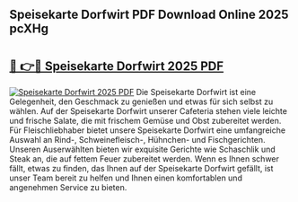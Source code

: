 ## Speisekarte Dorfwirt PDF Download Online 2025 pcXHg

# <h2><a href="http://gc91wo.nevu.top/?p=Speisekarte+Dorfwirt">🔗 👉🔴 Speisekarte Dorfwirt 2025 PDF</a></h2>

[![Speisekarte Dorfwirt 2025 PDF](https://i.imgur.com/dBaPXMq.png)](http://gc91wo.nevu.top/?p=Speisekarte+Dorfwirt)
Die Speisekarte Dorfwirt ist eine Gelegenheit, den Geschmack zu genießen und etwas für sich selbst zu wählen. Auf der Speisekarte Dorfwirt unserer Cafeteria stehen viele leichte und frische Salate, die mit frischem Gemüse und Obst zubereitet werden. Für Fleischliebhaber bietet unsere Speisekarte Dorfwirt eine umfangreiche Auswahl an Rind-, Schweinefleisch-, Hühnchen- und Fischgerichten. Unseren Auserwählten bieten wir exquisite Gerichte wie Schaschlik und Steak an, die auf fettem Feuer zubereitet werden. Wenn es Ihnen schwer fällt, etwas zu finden, das Ihnen auf der Speisekarte Dorfwirt gefällt, ist unser Team bereit zu helfen und Ihnen einen komfortablen und angenehmen Service zu bieten.
